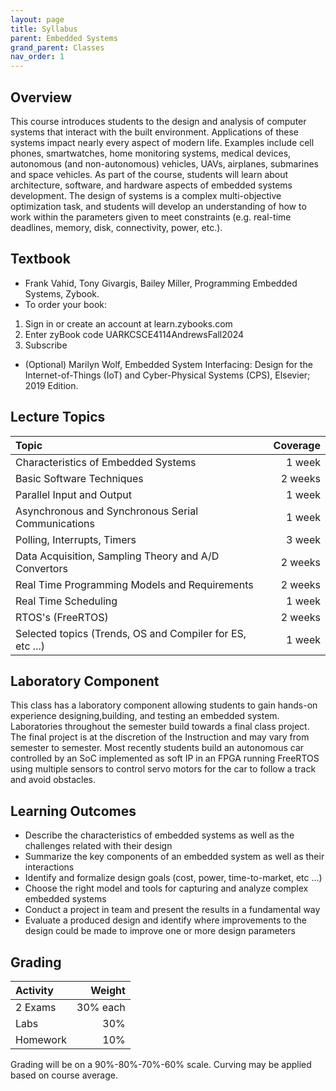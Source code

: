 ```yaml
---
layout: page
title: Syllabus
parent: Embedded Systems
grand_parent: Classes
nav_order: 1
---
```


## Overview

This course introduces students to the design and analysis of computer systems that interact with the built environment. Applications of these systems impact nearly every aspect of modern life. Examples include cell phones, smartwatches, home monitoring systems, medical devices, autonomous (and non-autonomous) vehicles, UAVs, airplanes, submarines and space vehicles.  As part of the course, students will learn about architecture, software, and hardware aspects of embedded systems development. The design of systems is a complex multi-objective optimization task, and students will develop an understanding of how to work within the parameters given to meet constraints (e.g. real-time deadlines, memory, disk, connectivity, power, etc.).

## Textbook

- Frank Vahid, Tony Givargis, Bailey Miller, Programming Embedded Systems, Zybook.
- To order your book:
1. Sign in or create an account at learn.zybooks.com
2. Enter zyBook code UARKCSCE4114AndrewsFall2024
3. Subscribe


- (Optional) Marilyn Wolf, Embedded System Interfacing: Design for the Internet-of-Things (IoT) and Cyber-Physical Systems (CPS), Elsevier; 2019 Edition.

## Lecture Topics

| Topic                                                           | Coverage |
|:--------------------------------------------------------------- | --------:|
| Characteristics of Embedded Systems                             | 1 week   |
| Basic Software Techniques                                       | 2 weeks  |
| Parallel Input and Output                                       | 1 week   |
| Asynchronous and Synchronous Serial Communications              | 1 week   |
| Polling, Interrupts, Timers                                     | 3 week   |
| Data Acquisition, Sampling Theory and A/D Convertors            | 2 weeks  |
| Real Time Programming Models and Requirements                   | 2 weeks  |
| Real Time Scheduling                                            | 1 week   |
| RTOS's (FreeRTOS)                                               | 2 weeks  |
| Selected topics (Trends, OS and Compiler for ES, etc ...)       | 1 week   |

## Laboratory Component

This class has a laboratory component allowing students to gain hands-on experience designing,building, and testing an embedded system. Laboratories throughout the semester build towards a final class project. The final project is at the discretion of the Instruction and may vary from semester to semester.  Most recently students build an autonomous car controlled by an SoC implemented as soft IP in an FPGA running FreeRTOS using multiple sensors to control servo motors for the car to follow a track and avoid obstacles.

## Learning Outcomes

- Describe the characteristics of embedded systems as well as the challenges related with their design
- Summarize the key components of an embedded system as well as their interactions
- Identify and formalize design goals (cost, power, time-to-market, etc ...)
- Choose the right model and tools for capturing and analyze complex embedded systems
- Conduct a project in team and present the results in a fundamental way
- Evaluate a produced design and identify where improvements to the design could be made to improve one or more design parameters

## Grading

| Activity |   Weight |
|:-------- | --------:|
| 2 Exams  | 30% each |
| Labs     |      30% |
| Homework |      10% |

Grading will be on a 90%-80%-70%-60% scale.  Curving may be applied based on course average.

